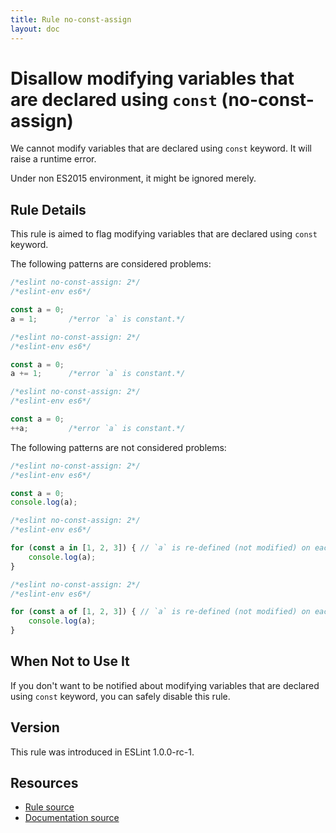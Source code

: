 ```yaml
---
title: Rule no-const-assign
layout: doc
---
```

<!-- Note: No pull requests accepted for this file. See README.md in the root directory for details. -->
# Disallow modifying variables that are declared using `const` (no-const-assign)

We cannot modify variables that are declared using `const` keyword.
It will raise a runtime error.

Under non ES2015 environment, it might be ignored merely.

## Rule Details

This rule is aimed to flag modifying variables that are declared using `const` keyword.

The following patterns are considered problems:

```js
/*eslint no-const-assign: 2*/
/*eslint-env es6*/

const a = 0;
a = 1;       /*error `a` is constant.*/
```

```js
/*eslint no-const-assign: 2*/
/*eslint-env es6*/

const a = 0;
a += 1;      /*error `a` is constant.*/
```

```js
/*eslint no-const-assign: 2*/
/*eslint-env es6*/

const a = 0;
++a;         /*error `a` is constant.*/
```

The following patterns are not considered problems:

```js
/*eslint no-const-assign: 2*/
/*eslint-env es6*/

const a = 0;
console.log(a);
```

```js
/*eslint no-const-assign: 2*/
/*eslint-env es6*/

for (const a in [1, 2, 3]) { // `a` is re-defined (not modified) on each loop step.
    console.log(a);
}
```

```js
/*eslint no-const-assign: 2*/
/*eslint-env es6*/

for (const a of [1, 2, 3]) { // `a` is re-defined (not modified) on each loop step.
    console.log(a);
}
```

## When Not to Use It

If you don't want to be notified about modifying variables that are declared using `const` keyword, you can safely disable this rule.

## Version

This rule was introduced in ESLint 1.0.0-rc-1.

## Resources

* [Rule source](https://github.com/eslint/eslint/tree/master/lib/rules/no-const-assign.js)
* [Documentation source](https://github.com/eslint/eslint/tree/master/docs/rules/no-const-assign.md)
